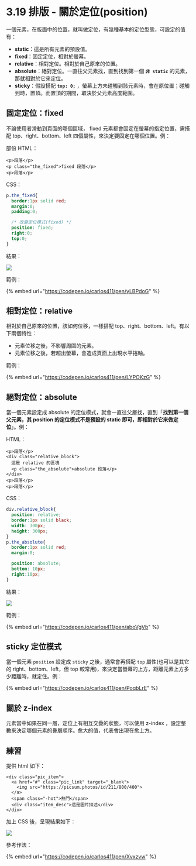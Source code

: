 # 3.19 排版 - 關於定位(position)

一個元素，在版面中的位置，就叫做定位，有幾種基本的定位型態，可設定的值有：

* **static**：這是所有元素的預設值。
* **fixed**：固定定位，相對於螢幕。
* **relative**：相對定位。相對於自己原來的位置。
* **absolute**：絕對定位。一直往父元素找，直到找到第一個 **`非 static`** 的元素，那就相對於它來定位。
* **sticky**：假設搭配 **`top: 0;`** ，螢幕上方未碰觸到該元素時，會在原位置；碰觸到時，置頂。而置頂的期間，取決於父元素高度範圍。



## 固定定位：fixed

不論使用者滑動到頁面的哪個區域， fixed 元素都會固定在螢幕的指定位置，需搭配 top、right、bottom、left 四個屬性，來決定要固定在哪個位置。例：

部份 HTML：

```markup
<p>段落</p>
<p class="the_fixed">fixed 段落</p>
<p>段落</p>
```

CSS：

```css
p.the_fixed{
  border:1px solid red;
  margin:0;
  padding:0;

  /* 改變定位模式(fixed) */
  position: fixed;
  right:0;
  top:0;
}
```

結果：

![](../.gitbook/assets/position\_fixed.png)

範例：

{% embed url="https://codepen.io/carlos411/pen/yLBPdoG" %}



## 相對定位：relative

相對於自己原來的位置，該如何位移，一樣搭配 top、right、bottom、left。有以下兩個特性：

* 元素位移之後，不影響周圍的元素。
* 元素位移之後，若超出螢幕，會造成頁面上出現水平捲軸。



範例：

{% embed url="https://codepen.io/carlos411/pen/LYPOKzG" %}



## 絕對定位：absolute

當一個元素設定成 absolute 的定位模式，就會一直往父層找，直到「**找到第一個父元素，其 position 的定位模式不是預設的 static 即可，即相對於它來做定位**」。例：

HTML：

```markup
<p>段落</p>
<div class="relative_block">
  這是 relative 的區塊
  <p class="the_absolute">absolute 段落</p>
</div>
<p>段落</p>
<p>段落</p>
```

CSS：

```css
div.relative_block{
  position: relative;
  border:1px solid black;
  width: 300px;
  height: 300px;
}
p.the_absolute{
  border:1px solid red;
  margin:0;

  position: absolute;
  bottom: 10px;
  right:10px;
}
```

結果：

![](../.gitbook/assets/position\_absolute.png)

範例：

{% embed url="https://codepen.io/carlos411/pen/aboVgVb" %}



## sticky 定位模式

當一個元素 `position` 設定成 `sticky` 之後，通常會再搭配 `top` 屬性(也可以是其它的 right、bottom、left，但 top 較常用)，來決定當螢幕的上方，距離元素上方多少距離時，就定住。例：

{% embed url="https://codepen.io/carlos411/pen/PoqbLrE" %}



## 關於 z-index

元素當中如果在同一層，定位上有相互交疊的狀態，可以使用 z-index ，設定整數來決定哪個元素的疊層順序。愈大的值，代表會出現在愈上方。

## 練習

提供 html 如下：

```markup
<div class="pic_item">
  <a href="#" class="pic_link" target="_blank">
    <img src="https://picsum.photos/id/211/800/400">
  </a>
  <span class="-hot">熱門</span>
  <div class="item_desc">這是圖片描述</div>
</div>
```

加上 CSS 後，呈現結果如下：

![](../.gitbook/assets/position\_practice.png)

參考作法：

{% embed url="https://codepen.io/carlos411/pen/Xvxzvw" %}
